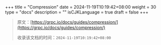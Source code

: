 +++
title = "Compression"
date = 2024-11-19T10:19:42+08:00
weight = 30
type = "docs"
description = ""
isCJKLanguage = true
draft = false
+++

> 原文：[https://grpc.io/docs/guides/compression/](https://grpc.io/docs/guides/compression/)
>
> 收录该文档的时间：`2024-11-19T10:19:42+08:00`

